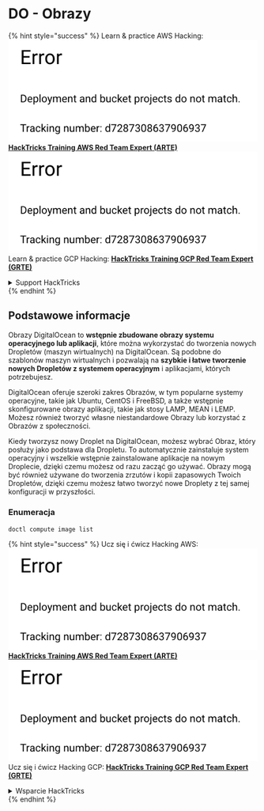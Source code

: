 # DO - Obrazy

{% hint style="success" %}
Learn & practice AWS Hacking:<img src="../../../.gitbook/assets/image (1) (1).png" alt="" data-size="line">[**HackTricks Training AWS Red Team Expert (ARTE)**](https://training.hacktricks.xyz/courses/arte)<img src="../../../.gitbook/assets/image (1) (1).png" alt="" data-size="line">\
Learn & practice GCP Hacking: <img src="../../../.gitbook/assets/image (2).png" alt="" data-size="line">[**HackTricks Training GCP Red Team Expert (GRTE)**<img src="../../../.gitbook/assets/image (2).png" alt="" data-size="line">](https://training.hacktricks.xyz/courses/grte)

<details>

<summary>Support HackTricks</summary>

* Check the [**subscription plans**](https://github.com/sponsors/carlospolop)!
* **Join the** 💬 [**Discord group**](https://discord.gg/hRep4RUj7f) or the [**telegram group**](https://t.me/peass) or **follow** us on **Twitter** 🐦 [**@hacktricks\_live**](https://twitter.com/hacktricks\_live)**.**
* **Share hacking tricks by submitting PRs to the** [**HackTricks**](https://github.com/carlospolop/hacktricks) and [**HackTricks Cloud**](https://github.com/carlospolop/hacktricks-cloud) github repos.

</details>
{% endhint %}

## Podstawowe informacje

Obrazy DigitalOcean to **wstępnie zbudowane obrazy systemu operacyjnego lub aplikacji**, które można wykorzystać do tworzenia nowych Dropletów (maszyn wirtualnych) na DigitalOcean. Są podobne do szablonów maszyn wirtualnych i pozwalają na **szybkie i łatwe tworzenie nowych Dropletów z systemem operacyjnym** i aplikacjami, których potrzebujesz.

DigitalOcean oferuje szeroki zakres Obrazów, w tym popularne systemy operacyjne, takie jak Ubuntu, CentOS i FreeBSD, a także wstępnie skonfigurowane obrazy aplikacji, takie jak stosy LAMP, MEAN i LEMP. Możesz również tworzyć własne niestandardowe Obrazy lub korzystać z Obrazów z społeczności.

Kiedy tworzysz nowy Droplet na DigitalOcean, możesz wybrać Obraz, który posłuży jako podstawa dla Dropletu. To automatycznie zainstaluje system operacyjny i wszelkie wstępnie zainstalowane aplikacje na nowym Droplecie, dzięki czemu możesz od razu zacząć go używać. Obrazy mogą być również używane do tworzenia zrzutów i kopii zapasowych Twoich Dropletów, dzięki czemu możesz łatwo tworzyć nowe Droplety z tej samej konfiguracji w przyszłości.

### Enumeracja
```
doctl compute image list
```
{% hint style="success" %}
Ucz się i ćwicz Hacking AWS:<img src="../../../.gitbook/assets/image (1) (1).png" alt="" data-size="line">[**HackTricks Training AWS Red Team Expert (ARTE)**](https://training.hacktricks.xyz/courses/arte)<img src="../../../.gitbook/assets/image (1) (1).png" alt="" data-size="line">\
Ucz się i ćwicz Hacking GCP: <img src="../../../.gitbook/assets/image (2).png" alt="" data-size="line">[**HackTricks Training GCP Red Team Expert (GRTE)**<img src="../../../.gitbook/assets/image (2).png" alt="" data-size="line">](https://training.hacktricks.xyz/courses/grte)

<details>

<summary>Wsparcie HackTricks</summary>

* Sprawdź [**plany subskrypcyjne**](https://github.com/sponsors/carlospolop)!
* **Dołącz do** 💬 [**grupy Discord**](https://discord.gg/hRep4RUj7f) lub [**grupy telegram**](https://t.me/peass) lub **śledź** nas na **Twitterze** 🐦 [**@hacktricks\_live**](https://twitter.com/hacktricks\_live)**.**
* **Dziel się sztuczkami hackingowymi, przesyłając PR-y do** [**HackTricks**](https://github.com/carlospolop/hacktricks) i [**HackTricks Cloud**](https://github.com/carlospolop/hacktricks-cloud) repozytoriów na githubie.

</details>
{% endhint %}
